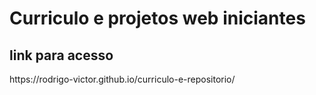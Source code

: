 <h1>Curriculo e projetos web iniciantes</h1>

<h2>link para acesso</h2>
https://rodrigo-victor.github.io/curriculo-e-repositorio/
